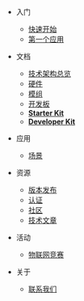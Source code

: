 - 入门
  - [快速开始](zh-cn/quickstart.md)
  - [第一个应用](zh-cn/helloworld.md)

- 文档
  - [技术架构总览](zh-cn/technical-overview.md)
  - [硬件](zh-cn/hardware.md)
  - [模组](zh-cn/modules.md)
  - [开发板](zh-cn/boards.md)
  - [**Starter Kit**](zh-cn/starterkit.md)
  - [**Developer Kit**](zh-cn/developerkit.md)

- 应用
  - [场景](zh-cn/scenario.md)

- 资源
  - [版本发布](zh-cn/release.md)
  - [认证](zh-cn/certification.md)
  - [社区](zh-cn/community.md)
  - [技术文章](zh-cn/articles.md)

- 活动
  - [物联网竞赛](zh-cn/activity-iot-contest.md)

- 关于
  - [联系我们](zh-cn/contact.md)
